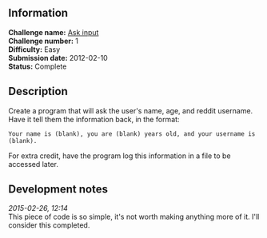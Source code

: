 ## Information

**Challenge name:** [Ask input](http://www.reddit.com/r/dailyprogrammer/comments/pih8x/easy_challenge_1/)  
**Challenge number:** 1  
**Difficulty:** Easy  
**Submission date:** 2012-02-10  
**Status:** Complete

## Description

Create a program that will ask the user's name, age, and reddit username.
Have it tell them the information back, in the format:

    Your name is (blank), you are (blank) years old, and your username is (blank).

For extra credit, have the program log this information in a file to be accessed later.

## Development notes

*2015-02-26, 12:14*  
This piece of code is so simple, it's not worth making anything more of it. I'll consider
this completed.
